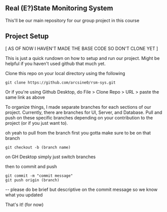 ## Real (E?)State Monitoring System
This'll be our main repository for our group project in this course


## Project Setup

[ AS OF NOW I HAVEN'T MADE THE BASE CODE SO DON'T CLONE YET ]

This is just a quick rundown on how to setup and run our project. Might be helpful if you haven't used github that much yet.

Clone this repo on your local directory using the following

```
git clone https://github.com/arcsine0/rsm-sys.git
```

Or if you're using Github Desktop, do File > Clone Repo > URL > paste the same link as above

To organize things, I made separate branches for each sections of our project. Currently, there are branches for UI, Server, and Database. Pull and push on these specific branches depending on your contribution to the project (or if you just want to).

oh yeah to pull from the branch first you gotta make sure to be on that branch

```
git checkout -b (branch name)
```

on GH Desktop simply just switch branches

then to commit and push
```
git commit -m "commit message"
git push origin (branch)
```
-- please do be brief but descriptive on the commit message so we know what you updated

That's it! (for now)

